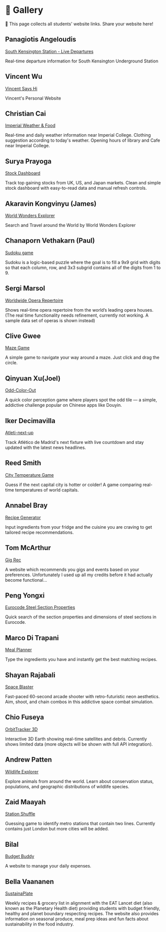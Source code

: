 # 🌟 Gallery

👋 This page collects all students' website links. Share your website here!

## Panagiotis Angeloudis

[South Kensington Station - Live Departures](https://southkensington-live-arrivals.lovable.app)

Real-time departure information for South Kensington Underground Station

## Vincent Wu

[Vincent Says Hi](https://vincent-says-hi.lovable.app)

Vincent's Personal Website

## Christian Cai

[Imperial Weather & Food](https://imperial-wear-weather.lovable.app)

Real-time and daily weather information near Imperial College. Clothing suggestion according to today's weather. Opening hours of library and Cafe near Imperial College.

## Surya Prayoga

[Stock Dashboard](https://stockbyme.lovable.app/)

Track top gaining stocks from UK, US, and Japan markets. Clean and simple stock dashboard with easy-to-read data and manual refresh controls.

## Akaravin Kongvinyu (James)

[World Wonders Explorer](https://akaravinkongvinyu.lovable.app)

Search and Travel around the World by World Wonders Explorer

## Chanaporn Vethakarn (Paul)
[Sudoku game](https://sudoku-can-do.lovable.app)

Sudoku is a logic-based puzzle where the goal is to fill a 9x9 grid with digits so that each column, row, and 3x3 subgrid contains all of the digits from 1 to 9.

## Sergi Marsol

[Worldwide Opera Repertoire](https://opera-voyage-hub.lovable.app)

Shows real-time opera repertoire from the world’s leading opera houses. (The real time functionality needs refinement, currently not working. A sample data set of operas is shown instead)

## Clive Gwee

[Maze Game](https://maze-chase.lovable.app)

A simple game to navigate your way around a maze. Just click and drag the circle.

## Qinyuan Xu(Joel)

[Odd-Color-Out](https://xqy-odd-color-game.lovable.app)

A quick color perception game where players spot the odd tile — a simple, addictive challenge popular on Chinese apps like Douyin.

## Iker Decimavilla

[Atleti-next-up](https://atleti-next-up.lovable.app)

Track Atlético de Madrid's next fixture with live countdown and stay updated with the latest news headlines.

## Reed Smith

[City Temperature Game](https://city-temp-tilt.lovable.app) 

Guess if the next capital city is hotter or colder! A game comparing real-time temperatures of world capitals.

## Annabel Bray

[Recipe Generator](https://recipe-alchemy-96.lovable.app)

Input ingredients from your fridge and the cuisine you are craving to get tailored recipe recommendations.

## Tom McArthur

[Gig Rec](https://london-night-guide.lovable.app)

A website which recommends you gigs and events based on your preferences. Unfortunately I used up all my credits before it had actually become functional...

## Peng Yongxi

[Eurocode Steel Section Properties](https://peng-yong-xi.lovable.app)

Quick search of the section properties and dimensions of steel sections in Eurocode.

## Marco Di Trapani

[Meal Planner](https://marcoditrapani.lovable.app)

Type the ingredients you have and instantly get the best matching recipes.

## Shayan Rajabali

[Space Blaster](https://six-sec-synth-blitz.lovable.app)

Fast-paced 60-second arcade shooter with retro-futuristic neon aesthetics. Aim, shoot, and chain combos in this addictive space combat simulation.

## Chio Fuseya

[OrbitTracker 3D](https://orbital-echo.lovable.app)

Interactive 3D Earth showing real-time satellites and debris. Currently shows limited data (more objects will be shown with full API integration).

## Andrew Patten

[Wildlife Explorer](https://wildlife-explorer.lovable.app)

Explore animals from around the world. Learn about conservation status, populations, and geographic distributions of wildlife species.

## Zaid Maayah

[Station Shuffle](https://station-line-shuffle.lovable.app)

Guessing game to identify metro stations that contain two lines. Currently contains just London but more cities will be added.

## Bilal

[Budget Buddy](https://daily-dollar-bot.lovable.app)

A website to manage your daily expenses.

## Bella Vaananen

[SustainaPlate](https://lancet-meal-planner.lovable.app)

Weekly recipes & grocery list in alignment with the EAT Lancet diet (also known as the Planetary Health diet) providing students with budget friendly, healthy and planet boundary respecting recipes. The website also provides information on seasonal produce, meal prep ideas and fun facts about sustainability in the food industry. 
